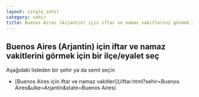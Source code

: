 ```yaml
---
layout: single_sehir
category: sehir
title: Buenos Aires (Arjantin) için iftar ve namaz vakitlerini görmek için bir ilçe/eyalet seç
---
```



## Buenos Aires (Arjantin) için iftar ve namaz vakitlerini görmek için bir ilçe/eyalet seç

Aşağıdaki listeden bir şehir ya da semt seçin


* [Buenos Aires için iftar ve namaz vakitleri](/iftar.html?sehir=Buenos Aires&ulke=Arjantin&state=Buenos Aires)
